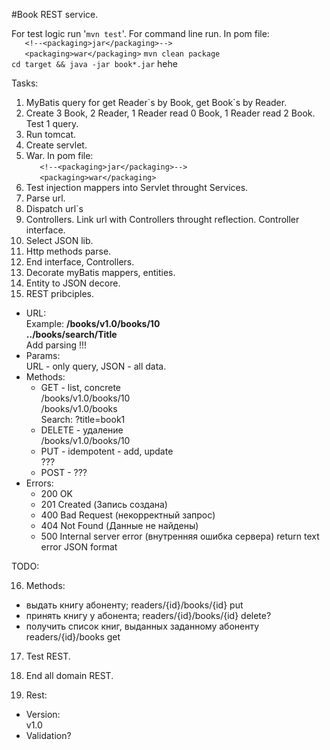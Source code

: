#Book REST service.

For test logic run '`mvn test`'.
For command line run.
In pom file: <br/>
`	<!--<packaging>jar</packaging>-->`<br/>
`	<packaging>war</packaging>`
`mvn clean package`<br/>
`cd target && java -jar book*.jar`
hehe

Tasks:

1. MyBatis query for get Reader\`s by Book, get Book`s by Reader.
2. Create 3 Book, 2 Reader, 1 Reader read 0 Book, 1 Reader read 2 Book. Test 1 query. 
3. Run tomcat.
4. Create servlet.
5. War.
In pom file: <br/>
`	<!--<packaging>jar</packaging>-->`<br/>
`	<packaging>war</packaging>`
6. Test injection mappers into Servlet throught Services.
7. Parse url.
8. Dispatch url\`s
9. Controllers. Link url with Controllers throught reflection.
Controller interface.
10. Select JSON lib.
11. Http methods parse.
12. End interface, Controllers.
13. Decorate myBatis mappers, entities.
14. Entity to JSON decore.
15. REST pribciples.
- URL:<br/>
Example: **/books/v1.0/books/10** <br/>
**../books/search/Title** <br/>
Add parsing !!!
- Params:<br/>
URL - only query, JSON - all data.
- Methods:
  - GET - list, concrete<br/>
    /books/v1.0/books/10<br/>
    /books/v1.0/books<br/>
    Search: ?title=book1
  - DELETE - удаление<br/>
    /books/v1.0/books/10
  - PUT - idempotent - add, update<br/>
    ???
  - POST - ???
- Errors:
  - 200 OK
  - 201 Created (Запись создана)
  - 400 Bad Request (некорректный запрос)
  - 404 Not Found (Данные не найдены)
  - 500 Internal server error (внутренняя ошибка сервера)
  return text<br/>
  error JSON format

TODO:

16. Methods:
- выдать книгу абоненту; readers/{id}/books/{id} put
- принять книгу у абонента; readers/{id}/books/{id} delete?
- получить список книг, выданных заданному абоненту readers/{id}/books get

17. Test REST.
18. End all domain REST.

19. Rest:
- Version:<br/>
v1.0
- Validation?
